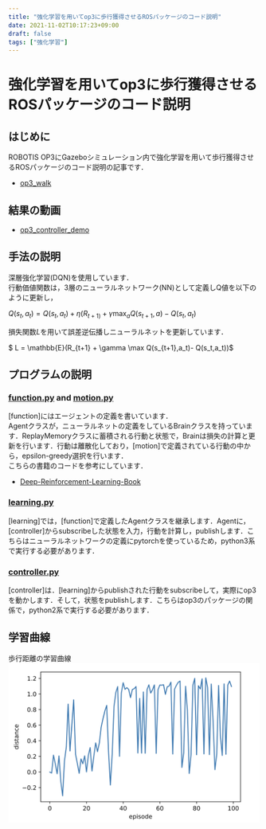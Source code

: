 ```yaml
---
title: "強化学習を用いてop3に歩行獲得させるROSパッケージのコード説明"
date: 2021-11-02T10:17:23+09:00
draft: false
tags: ["強化学習"] 
---
```

<!--more-->
# 強化学習を用いてop3に歩行獲得させるROSパッケージのコード説明
## はじめに
ROBOTIS OP3にGazeboシミュレーション内で強化学習を用いて歩行獲得させるROSパッケージのコード説明の記事です．  
- [op3_walk](https://github.com/yuhi-sa/op3_walk)

## 結果の動画
- [op3_controller_demo](https://github.com/yuhi-sa/op3_walk/blob/main/docs/op3_controller_demo.mp4)

## 手法の説明
深層強化学習(DQN)を使用しています．  
行動価値関数は，3層のニューラルネットワーク(NN)として定義しQ値を以下のように更新し，  

$Q(s_t,a_t) = Q(s_t,a_t) + \eta(R_{t+1)} + \gamma \max_a Q(s_{t+1},a) - Q(s_t,a_t)$

損失関数$L$を用いて誤差逆伝播しニューラルネットを更新しています．

$ L = \mathbb{E}(R_{t+1} + \gamma \max Q(s_{t+1},a_t)- Q(s_t,a_t))$

## プログラムの説明
### [function.py](https://github.com/yuhi-sa/op3_walk/blob/main/scripts/function.py) and [motion.py](https://github.com/yuhi-sa/op3_walk/blob/main/scripts/motion.py)

[function]にはエージェントの定義を書いています．  
Agentクラスが，ニューラルネットの定義をしているBrainクラスを持っています．ReplayMemoryクラスに蓄積される行動と状態で，Brainは損失の計算と更新を行います．行動は離散化しており，[motion]で定義されている行動の中から，epsilon-greedy選択を行います．  
こちらの書籍のコードを参考にしています．  
- [Deep-Reinforcement-Learning-Book](https://github.com/YutaroOgawa/Deep-Reinforcement-Learning-Book)

### [learning.py](https://github.com/yuhi-sa/op3_walk/blob/main/scripts/learning.py)
[learning]では，[function]で定義したAgentクラスを継承します．Agentに，[controller]からsubscribeした状態を入力，行動を計算し，publishします．こちらはニューラルネットワークの定義にpytorchを使っているため，python3系で実行する必要があります．    

### [controller.py](https://github.com/yuhi-sa/op3_walk/blob/main/scripts/controller.py)
[controller]は．[learning]からpublishされた行動をsubscribeして，実際にop3を動かします．そして，状態をpublishします．こちらはop3のパッケージの関係で，python2系で実行する必要があります．

## 学習曲線
歩行距離の学習曲線
![歩行距離](https://github.com/yuhi-sa/op3_walk/blob/main/docs/learning.png?raw=true)
